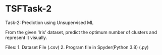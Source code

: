 # TSFTask-2

Task-2: Prediction using Unsupervised ML

From the given ‘Iris’ dataset, predict the optimum number of clusters and represent it visually.

Files: 1. Dataset File (.csv)
       2. Program file in Spyder(Python 3.8) (.py)

